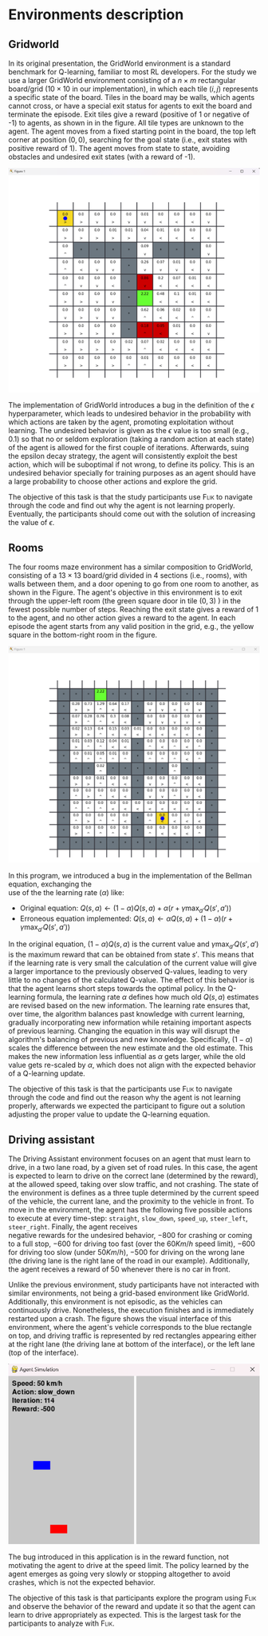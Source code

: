 # Environments description

## Gridworld

In its original presentation, the GridWorld environment is a standard benchmark for Q-learning, 
familiar to most RL developers. For the study we use a larger GridWorld environment consisting 
of a $n \times m$ rectangular  board/grid ($10\times 10$ in our implementation), in which each tile 
$(i,j)$ represents a specific state of the board. Tiles in the board may be  walls, which agents cannot 
cross, or have a special exit status for agents to exit the board and terminate the episode. Exit tiles 
give a reward (positive of 1 or negative of -1) to agents, as shown in in the figure. All tile 
types are unknown to the agent. The agent moves from a fixed starting point in the board, the top left 
corner at position $(0,0)$, searching for the goal state (i.e., exit states with positive reward of 1). The 
agent moves from state to state, avoiding  obstacles and undesired exit states (with a reward of -1).

![gridworld](https://github.com/larodriguez22/Flik_Experiments/blob/gh-pages/img/gridworld_example.png)

The implementation of GridWorld introduces a bug in the definition of the $\epsilon$ hyperparameter, 
which leads to undesired behavior in the probability with which actions are taken by the agent, 
promoting exploitation without learning. The undesired behavior is given as the $\epsilon$ value is too 
small (e.g., $0.1$) so that no or seldom exploration (taking a random action at each state) of the agent 
is allowed for the first couple of iterations. Afterwards, suing the epsilon decay strategy, the agent will 
consistently exploit the best action, which will be suboptimal if not wrong, to define its policy. This is 
an undesired behavior specially for training purposes as an agent should have a large probability to 
choose other actions and explore the grid. 

The objective of this task is that the study participants use <span style="font-variant:small-caps;">Flik</span> to navigate through the code and find 
out why the agent is not learning properly. Eventually, the participants should come out with the 
solution of increasing the value of $\epsilon$. 

## Rooms
The four rooms maze environment has a similar composition to GridWorld, consisting of a 
$13\times 13$ board/grid divided in $4$ sections (i.e., rooms), with walls between them, and a door 
opening to go from one room to another, as shown in the Figure. The agent's objective in this 
environment is to exit through the upper-left room (the green square door in tile $(0,3)$ ) in the fewest 
possible number of steps. Reaching the exit state gives a reward of $1$ to the agent, and no 
other action gives a reward to the agent. In each episode the agent starts from any valid position in the 
grid, e.g., the yellow square in the bottom-right room in the figure. 

![rooms](https://github.com/larodriguez22/Flik_Experiments/blob/gh-pages/img/rooms_example.png)

In this program, we introduced a bug in the implementation of the Bellman equation, exchanging the  
use of the the learning rate ($\alpha$) like:

- Original equation: $Q(s, a) \leftarrow (1-\alpha) Q(s, a) + \alpha \left( r + \gamma \max_{a'} Q(s', a') \right)$
- Erroneous equation implemented: $Q(s, a) \leftarrow  \alpha Q(s, a) + (1-\alpha) \left( r + \gamma \max_{a'} Q(s', a') \right)$

In the original equation, $(1-\alpha) Q(s, a)$ is the current value and $\gamma \max_{a'} Q(s', a')$ 
is the maximum reward that can be obtained from state $s'$. This means that if the learning rate is 
very small the calculation of the current value will give a larger importance to the previously observed 
Q-values, leading to very little to no changes of the calculated Q-value. The effect of this behavior is 
that the agent learns short steps towards the optimal policy. In the Q-learning formula, the learning rate 
$\alpha$ defines how much old $Q(s,a)$ estimates are revised based on the new information. The 
learning rate ensures that, over time, the algorithm balances past knowledge with current learning, 
gradually incorporating new information while retaining important aspects of previous learning. 
Changing the equation in this way will disrupt the algorithm's balancing of previous and new 
knowledge. Specifically, $(1-\alpha)$ scales the difference between the new estimate and the old 
estimate. This makes the new information less influential as $\alpha$ gets larger, while the old value 
gets re-scaled by $\alpha$,  which does not align with the expected behavior of a Q-learning update. 

The objective of this task is that the participants use <span style="font-variant:small-caps;">Flik</span> 
to navigate through the code and find out the reason why the agent is not learning properly, afterwards 
we expected the participant to figure out a solution adjusting the proper value to update the Q-learning 
equation.

## Driving assistant

The Driving Assistant environment focuses on an agent that must learn to drive, in a two lane road, by 
a given set of road rules. In this case, the agent is expected to learn to drive on the correct lane 
(determined by the reward), at the allowed speed, taking over slow traffic, and not crashing. 
The state of the environment is defines as a three tuple determined by the current speed of the vehicle, 
the current lane, and the proximity to the vehicle in front. To move in the environment, the agent has 
the following five possible actions to execute at every time-step: `straight`, 
`slow_down`, `speed_up`, `steer_left`, `steer_right`. Finally, the agent receives  
negative rewards for the undesired behavior, $-800$ for crashing or coming to a full stop, $-600$ for 
driving too fast (over the $60Km/h$ speed limit), $-600$ for driving too slow (under $50Km/h$), 
$-500$ for driving on the wrong lane (the driving lane is the right lane of the road in our example). 
Additionally, the agent receives a reward of $50$ whenever there is no car in front.

Unlike the previous environment, study participants have not interacted with similar environments, 
not being a grid-based environment like GridWorld. Additionally, this environment is not episodic, as 
the vehicles can continuously drive. Nonetheless, the execution finishes and is immediately restarted 
upon a crash. The figure shows the visual interface of this environment, where the 
agent's vehicle corresponds to the blue rectangle on top, and driving traffic is represented by red 
rectangles appearing either at the right lane (the driving lane at bottom of the interface), or the left lane 
(top of the interface).

![assistant](https://github.com/larodriguez22/Flik_Experiments/blob/gh-pages/img/cars_example.png)

The bug introduced in this application is in the reward function, not motivating the agent to drive at 
the speed limit. The policy learned by the agent emerges as going very slowly or stopping altogether 
to avoid crashes, which is not the expected behavior. 

The objective of this task is that participants explore the program using 
<span style="font-variant:small-caps;">Flik</span> and observe the behavior 
of the reward and update it so that the agent can learn to drive appropriately as expected.
This is the largest task for the participants to analyze with <span style="font-variant:small-caps;">Flik</span>. 
